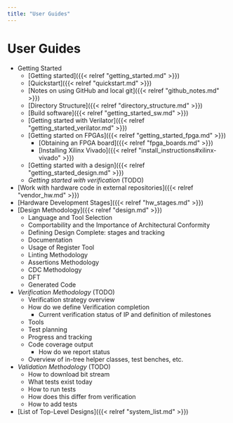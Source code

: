 ```yaml
---
title: "User Guides"
---
```


# User Guides

* Getting Started
  * [Getting started]({{< relref "getting_started.md" >}})
  * [Quickstart]({{< relref "quickstart.md" >}})
  * [Notes on using GitHub and local git]({{< relref "github_notes.md" >}})
  * [Directory Structure]({{< relref "directory_structure.md" >}})
  * [Build software]({{< relref "getting_started_sw.md" >}})
  * [Getting started with Verilator]({{< relref "getting_started_verilator.md" >}})
  * [Getting started on FPGAs]({{< relref "getting_started_fpga.md" >}})
    * [Obtaining an FPGA board]({{< relref "fpga_boards.md" >}})
    * [Installing Xilinx Vivado]({{< relref "install_instructions#xilinx-vivado" >}})
  * [Getting started with a design]({{< relref "getting_started_design.md" >}})
  * *Getting started with verification* (TODO)
* [Work with hardware code in external repositories]({{< relref "vendor_hw.md" >}})
* [Hardware Development Stages]({{< relref "hw_stages.md" >}})
* [Design Methodology]({{< relref "design.md" >}})
  * Language and Tool Selection
  * Comportability and the Importance of Architectural Conformity
  * Defining Design Complete: stages and tracking
  * Documentation
  * Usage of Register Tool
  * Linting Methodology
  * Assertions Methodology
  * CDC Methodology
  * DFT
  * Generated Code
* *Verification Methodology* (TODO)
  * Verification strategy overview
  * How do we define Verification completion
    * Current verification status of IP and definition of milestones
  * Tools
  * Test planning
  * Progress and tracking
  * Code coverage output
    * How do we report status
  * Overview of in-tree helper classes, test benches, etc.
* *Validation Methodology* (TODO)
  * How to download bit stream
  * What tests exist today
  * How to run tests
  * How does this differ from verification
  * How to add tests
* [List of Top-Level Designs]({{< relref "system_list.md" >}})
